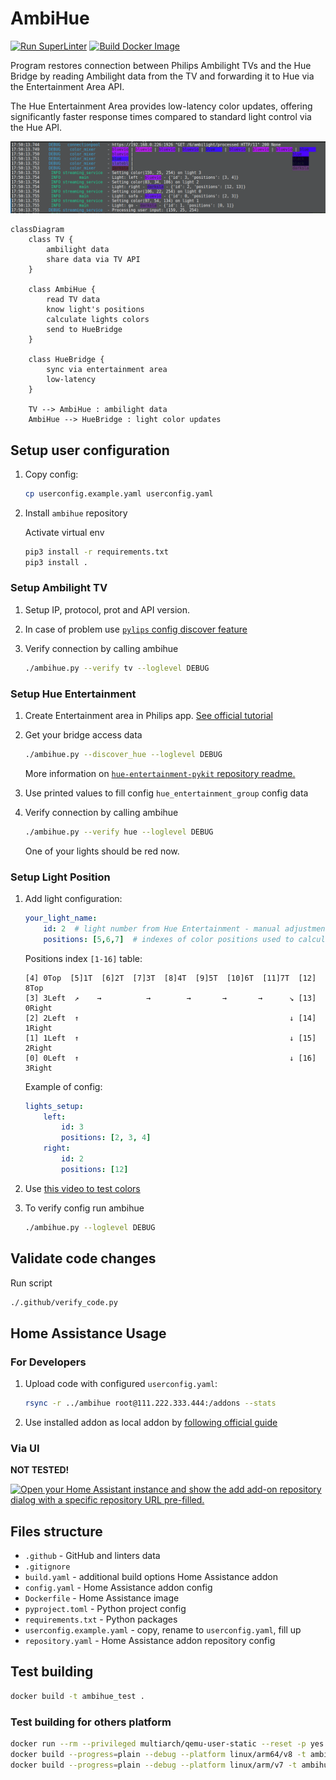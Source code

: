 # AmbiHue

[![Run SuperLinter](https://github.com/klimak000/ambihue/actions/workflows/superlinter.yml/badge.svg)](https://github.com/klimak000/ambihue/actions/workflows/superlinter.yml)
[![Build Docker Image](https://github.com/klimak000/ambihue/actions/workflows/docker_build.yml/badge.svg)](https://github.com/klimak000/ambihue/actions/workflows/docker_build.yml)

Program restores connection between Philips Ambilight TVs and the Hue Bridge by reading Ambilight data from the TV and forwarding it to Hue via the Entertainment Area API.

The Hue Entertainment Area provides low-latency color updates, offering significantly faster response times compared to standard light control via the Hue API.

![preview](.github/images/preview.png)


```mermaid
classDiagram
    class TV {
        ambilight data
        share data via TV API
    }

    class AmbiHue {
        read TV data
        know light's positions
        calculate lights colors
        send to HueBridge
    }

    class HueBridge {
        sync via entertainment area
        low-latency
    }

    TV --> AmbiHue : ambilight data
    AmbiHue --> HueBridge : light color updates

```

## Setup user configuration

1. Copy config:

   ```bash
   cp userconfig.example.yaml userconfig.yaml
   ```

1. Install `ambihue` repository

   Activate virtual env

   ```bash
   pip3 install -r requirements.txt
   pip3 install .
   ```

### Setup Ambilight TV

1. Setup IP, protocol, prot and API version.

1. In case of problem use [`pylips` config discover feature](https://github.com/eslavnov/pylips/tree/master?tab=readme-ov-file#new-users)

1. Verify connection by calling ambihue

    ```bash
    ./ambihue.py --verify tv --loglevel DEBUG
    ```

### Setup Hue Entertainment

1. Create Entertainment area in Philips app. [See official tutorial](https://www.youtube.com/watch?v=OlXapdkedus)

1. Get your bridge access data

    ```bash
    ./ambihue.py --discover_hue --loglevel DEBUG
    ```

   More information on [`hue-entertainment-pykit` repository readme.](https://github.com/hrdasdominik/hue-entertainment-pykit?tab=readme-ov-file#discovery-optional)

1. Use printed values to fill config `hue_entertainment_group` config data
1. Verify connection by calling ambihue

    ```bash
    ./ambihue.py --verify hue --loglevel DEBUG
    ```

   One of your lights should be red now.

### Setup Light Position

1. Add light configuration:

    ```yaml
    your_light_name:
        id: 2  # light number from Hue Entertainment - manual adjustment
        positions: [5,6,7]  # indexes of color positions used to calculate the average color
    ```

    Positions index `[1-16]` table:

    ```text
    [4] 0Top  [5]1T  [6]2T  [7]3T  [8]4T  [9]5T  [10]6T  [11]7T  [12] 8Top
    [3] 3Left  ↗    →          →        →       →       →      ↘ [13] 0Right
    [2] 2Left  ↑                                               ↓ [14] 1Right
    [1] 1Left  ↑                                               ↓ [15] 2Right
    [0] 0Left  ↑                                               ↓ [16] 3Right
    ```

    Example of config:

    ```yaml
    lights_setup:
        left:
            id: 3
            positions: [2, 3, 4]
        right:
            id: 2
            positions: [12]
    ```

1. Use [this video to test colors](https://youtu.be/8u4UzzJZAUg?t=66)
1. To verify  config run ambihue

    ```bash
    ./ambihue.py --loglevel DEBUG
    ```

## Validate code changes

Run script

```bash
./.github/verify_code.py
```

## Home Assistance Usage

### For Developers

1. Upload code with configured `userconfig.yaml`:

   ```bash
   rsync -r ../ambihue root@111.222.333.444:/addons --stats
   ```

1. Use installed addon as local addon by [following official guide](https://developers.home-assistant.io/docs/add-ons/tutorial#step-2-installing-and-testing-your-add-on)

### Via UI

**NOT TESTED!**

[![Open your Home Assistant instance and show the add add-on repository dialog with a specific repository URL pre-filled.](https://my.home-assistant.io/badges/supervisor_add_addon_repository.svg)](https://my.home-assistant.io/redirect/supervisor_add_addon_repository/?repository_url=https%3A%2F%2Fgithub.com%2Fklimak000%2Fambihue)

## Files structure

- `.github` - GitHub and linters data
- `.gitignore`
- `build.yaml` - additional build options Home Assistance addon
- `config.yaml` - Home Assistance addon config
- `Dockerfile` - Home Assistance image
- `pyproject.toml` - Python project config
- `requirements.txt` - Python packages
- `userconfig.example.yaml` - copy, rename to `userconfig.yaml`, fill up
- `repository.yaml` - Home Assistance addon repository config

## Test building

```bash
docker build -t ambihue_test .
```

### Test building for others platform

   ```bash
   docker run --rm --privileged multiarch/qemu-user-static --reset -p yes
   docker build --progress=plain --debug --platform linux/arm64/v8 -t ambihue_test_arm8 .
   docker build --progress=plain --debug --platform linux/arm/v7 -t ambihue_test_arm7 .
   ```